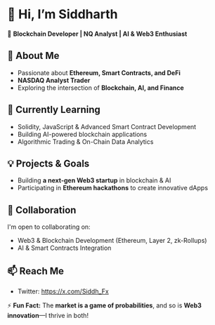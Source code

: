# 👋 Hi, I’m Siddharth

🚀 **Blockchain Developer | NQ Analyst | AI & Web3 Enthusiast**  

## 👀 About Me  
- Passionate about **Ethereum, Smart Contracts, and DeFi**  
- **NASDAQ Analyst Trader** 
- Exploring the intersection of **Blockchain, AI, and Finance**  

## 🌱 Currently Learning  
- Solidity, JavaScript & Advanced Smart Contract Development  
- Building AI-powered blockchain applications  
- Algorithmic Trading & On-Chain Data Analytics  

## 💡 Projects & Goals  
- Building **a next-gen Web3 startup** in blockchain & AI   
- Participating in **Ethereum hackathons** to create innovative dApps  

## 💞️ Collaboration  
I'm open to collaborating on:  
- Web3 & Blockchain Development (Ethereum, Layer 2, zk-Rollups)  
- AI & Smart Contracts Integration    

## 📫 Reach Me  
- Twitter:  https://x.com/Siddh_Fx 

⚡ **Fun Fact:** The **market is a game of probabilities**, and so is **Web3 innovation**—I thrive in both!  
